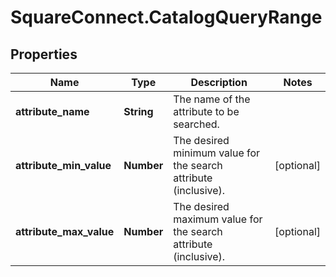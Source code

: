 # SquareConnect.CatalogQueryRange

## Properties
Name | Type | Description | Notes
------------ | ------------- | ------------- | -------------
**attribute_name** | **String** | The name of the attribute to be searched. | 
**attribute_min_value** | **Number** | The desired minimum value for the search attribute (inclusive). | [optional] 
**attribute_max_value** | **Number** | The desired maximum value for the search attribute (inclusive). | [optional] 



